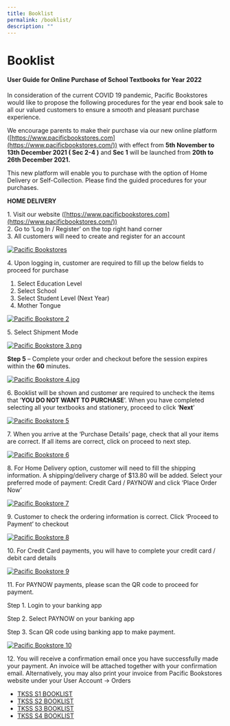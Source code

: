 ```yaml
---
title: Booklist
permalink: /booklist/
description: ""
---
```

# Booklist

#### **User Guide for Online Purchase of School Textbooks for Year 2022**

In consideration of the current COVID 19 pandemic, Pacific Bookstores would like to propose the following procedures for the year end book sale to all our valued customers to ensure a smooth and pleasant purchase experience.

We encourage parents to make their purchase via our new online platform ([https://www.pacificbookstores.com](https://www.pacificbookstores.com/)) with effect from **5th November to 13th December 2021 ( Sec 2-4 )** and **Sec 1** will be launched from **20th to 26th December 2021.**

This new platform will enable you to purchase with the option of Home Delivery or Self-Collection. Please find the guided procedures for your purchases.

**HOME DELIVERY**

1\.  Visit our website ([https://www.pacificbookstores.com](https://www.pacificbookstores.com/))  
2\.  Go to ‘Log In / Register’ on the top right hand corner  
3\.  All customers will need to create and register for an account

[![Pacific Bookstores](/images/Booklist/Pacific-bookstores.png)](/images/Booklist/Pacific-bookstores.png)

4\. Upon logging in, customer are required to fill up the below fields to proceed for purchase

   1.  Select Education Level  
   2.  Select School  
   3.  Select Student Level (Next Year)  
   4.  Mother Tongue

[![Pacific Bookstore 2](/images/Booklist/Pacific-bookstore-2.png)](/images/Booklist/Pacific-bookstore-2.png)

5\. Select Shipment Mode

[![Pacific Bookstore 3.png](/images/Booklist/Pacific-bookstore-3.jpg)](/images/Booklist/Pacific-bookstore-3.jpg)

**Step 5** – Complete your order and checkout before the session expires within the **60** minutes.

[![Pacific Bookstore 4.jpg](/images/Booklist/Pacific-bookstore-4.png)](/images/Booklist/Pacific-bookstore-4.png)

6\. Booklist will be shown and customer are required to uncheck the items that ‘**YOU DO NOT WANT TO PURCHASE**’. When you have completed selecting all your textbooks and stationery, proceed to click ‘**Next**’

[![Pacific Bookstore 5](/images/Booklist//Pacific-bookstore-5.png)](/images/Booklist/Pacific-bookstore-5.png)

7\. When you arrive at the ‘Purchase Details’ page, check that all your items are correct. If all items are correct, click on proceed to next step.

[![Pacific Bookstore 6](/images/Booklist/Pacific-bookstore-6.png)](/images/Booklist//Pacific-bookstore-6.png)

8\. For Home Delivery option, customer will need to fill the shipping information. A shipping/delivery charge of $13.80 will be added. Select your preferred mode of payment: Credit Card / PAYNOW and click ‘Place Order Now’

[![Pacific Bookstore 7](/images/Booklist/Pacific-bookstore-7.png)](/images/Booklist/Pacific-bookstore-7.png)

9\. Customer to check the ordering information is correct. Click ‘Proceed to Payment’ to checkout

[![Pacific Bookstore 8](/images/Booklist/Pacific-bookstore-8.png)](/images/Booklist/Pacific-bookstore-8.png)

10\. For Credit Card payments, you will have to complete your credit card / debit card details

[![Pacific Bookstore 9](/images/Booklist/Pacific-bookstore-9.png)](/images/Booklist/Pacific-bookstore-9.png)

11\. For PAYNOW payments, please scan the QR code to proceed for payment.

Step 1. Login to your banking app

Step 2. Select PAYNOW on your banking app

Step 3. Scan QR code using banking app to make payment.

[![Pacific Bookstore 10](/images/Booklist/Pacific-bookstore-10.png)](/images/Booklist/Pacific-bookstore-10.png)

12\. You will receive a confirmation email once you have successfully made your payment. An invoice will be attached together with your confirmation email. Alternatively, you may also print your invoice from Pacific Bookstores website under your User Account -> Orders

*   [TKSS S1 BOOKLIST](/files/Booklist/TKSS-S1-BOOKLIST.pdf)
*   [TKSS S2 BOOKLIST](/files/Booklist/TKSS-S2-BOOKLIST.pdf)
*   [TKSS S3 BOOKLIST](/files/Booklist/TKSS-S3-BOOKLIST.pdf)
*   [TKSS S4 BOOKLIST](/files/Booklist/TKSS-S4-BOOKLIST.pdf)